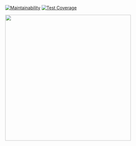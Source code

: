 [![Maintainability](https://api.codeclimate.com/v1/badges/c3f07a125220375daee5/maintainability)](https://codeclimate.com/github/hitriylis/frontend-project-46/maintainability) [![Test Coverage](https://api.codeclimate.com/v1/badges/c3f07a125220375daee5/test_coverage)](https://codeclimate.com/github/hitriylis/frontend-project-46/test_coverage)

<a href="https://asciinema.org/a/Qzy3ucuaqCNLtTm2S0cLUYrkQ" target="_blank"><img src="https://asciinema.org/a/Qzy3ucuaqCNLtTm2S0cLUYrkQ.svg" width="400" /></a>